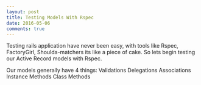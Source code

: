 ```yaml
---
layout: post
title: Testing Models With Rspec
date: 2016-05-06
comments: true
---
```


Testing rails application have never been easy, with tools like Rspec, FactoryGirl, Shoulda-matchers its like a piece of cake.
So lets begin testing our Active Record models with Rspec.

Our models generally have 4 things:
Validations
Delegations
Associations
Instance Methods
Class Methods
